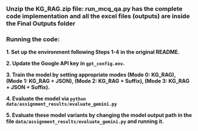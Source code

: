 ### Unzip the KG_RAG.zip file: **run_mcq_qa.py** has the complete code implementation and all the excel files (outputs) are inside the Final Outputs folder

### Running the code:
**1. Set up the environment following Steps 1-4 in the original README.**

**2. Update the Google API key in `gpt_config.env`.**

**3. Train the model by setting appropriate modes (Mode 0: KG_RAG), (Mode 1: KG_RAG + JSON), (Mode 2: KG_RAG + Suffix), (Mode 3: KG_RAG + JSON + Suffix).**

**4. Evaluate the model via `python data/assignment_results/evaluate_gemini.py`**

**5. Evaluate these model variants by changing the model output path in the file `data/assignment_results/evaluate_gemini.py` and running it.**
























